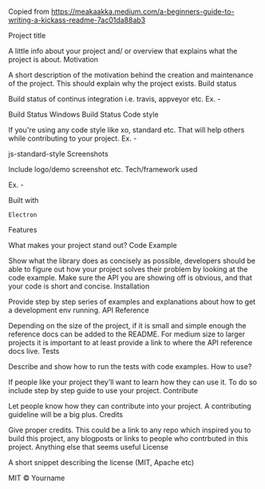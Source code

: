 Copied from https://meakaakka.medium.com/a-beginners-guide-to-writing-a-kickass-readme-7ac01da88ab3

Project title

A little info about your project and/ or overview that explains what the project is about.
Motivation

A short description of the motivation behind the creation and maintenance of the project. This should explain why the project exists.
Build status

Build status of continus integration i.e. travis, appveyor etc. Ex. -

Build Status Windows Build Status
Code style

If you're using any code style like xo, standard etc. That will help others while contributing to your project. Ex. -

js-standard-style
Screenshots

Include logo/demo screenshot etc.
Tech/framework used

Ex. -

Built with

    Electron

Features

What makes your project stand out?
Code Example

Show what the library does as concisely as possible, developers should be able to figure out how your project solves their problem by looking at the code example. Make sure the API you are showing off is obvious, and that your code is short and concise.
Installation

Provide step by step series of examples and explanations about how to get a development env running.
API Reference

Depending on the size of the project, if it is small and simple enough the reference docs can be added to the README. For medium size to larger projects it is important to at least provide a link to where the API reference docs live.
Tests

Describe and show how to run the tests with code examples.
How to use?

If people like your project they’ll want to learn how they can use it. To do so include step by step guide to use your project.
Contribute

Let people know how they can contribute into your project. A contributing guideline will be a big plus.
Credits

Give proper credits. This could be a link to any repo which inspired you to build this project, any blogposts or links to people who contrbuted in this project.
Anything else that seems useful
License

A short snippet describing the license (MIT, Apache etc)

MIT © Yourname
